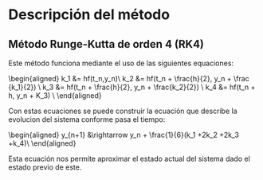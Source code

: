 # Descripción del método
## Método Runge-Kutta de orden 4 (RK4)

Este método funciona mediante el uso de las siguientes equaciones:

\begin{aligned}
k_1 &= hf(t_n,y_n)\\
k_2 &= hf(t_n + \frac{h}{2}, y_n + \frac {k_1}{2}) \\
k_3 &= hf(t_n + \frac{h}{2}, y_n + \frac{k_2}{2}) \\
k_4 &= hf(t_n + h, y_n + K_3) \\
\end{aligned}

Con estas ecuaciones se puede construir la ecuación que describe la evolucion del sistema conforme pasa el tiempo:

\begin{aligned}
y_{n+1} &\rightarrow y_n + \frac{1}{6}(k_1 +2k_2 +2k_3 +k_4)\\
\end{aligned}

Esta ecuación nos permite aproximar el estado actual del sistema dado el estado previo de este.
